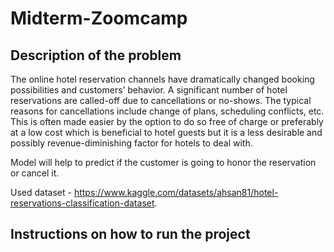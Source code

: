# Midterm-Zoomcamp

## Description of the problem

The online hotel reservation channels have dramatically changed booking possibilities and customers’ behavior. A significant number of hotel reservations are called-off due to cancellations or no-shows. The typical reasons for cancellations include change of plans, scheduling conflicts, etc. This is often made easier by the option to do so free of charge or preferably at a low cost which is beneficial to hotel guests but it is a less desirable and possibly revenue-diminishing factor for hotels to deal with.

Model will help to predict if the customer is going to honor the reservation or cancel it.

Used dataset - https://www.kaggle.com/datasets/ahsan81/hotel-reservations-classification-dataset.

## Instructions on how to run the project



